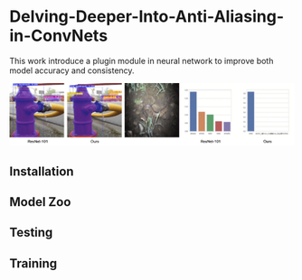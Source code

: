 # Delving-Deeper-Into-Anti-Aliasing-in-ConvNets

This work introduce a plugin module in neural network to improve both model accuracy and consistency.

![alt text](images/tittle.gif)


## Installation

## Model Zoo

## Testing

## Training
